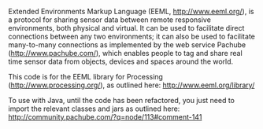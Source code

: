 Extended Environments Markup Language (EEML, http://www.eeml.org/), is a protocol for sharing sensor data between remote responsive environments, both physical and virtual. It can be used to facilitate direct connections between any two environments; it can also be used to facilitate many-to-many connections as implemented by the web service Pachube (http://www.pachube.com/), which enables people to tag and share real time sensor data from objects, devices and spaces around the world.

This code is for the EEML library for Processing (http://www.processing.org/), as outlined here: http://www.eeml.org/library/

To use with Java, until the code has been refactored, you just need to import the relevant classes and jars as outlined here: http://community.pachube.com/?q=node/113#comment-141